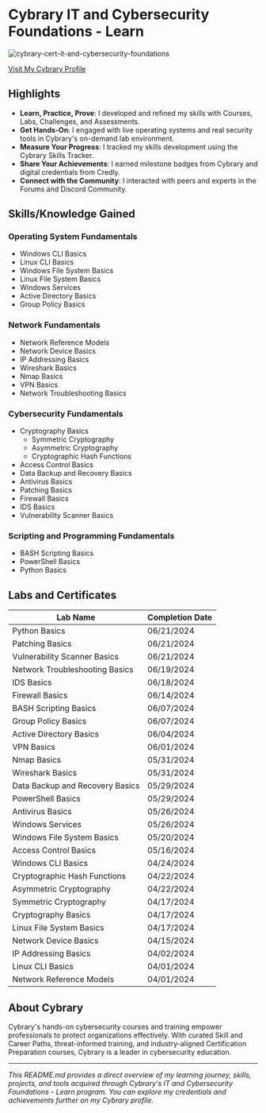 # Cybrary IT and Cybersecurity Foundations - Learn
![cybrary-cert-it-and-cybersecurity-foundations](https://github.com/user-attachments/assets/5344db5d-571f-46a5-a238-6849ba8dafc6)

[Visit My Cybrary Profile](https://app.cybrary.it/profile/Awoyele_a)

## Highlights
- **Learn, Practice, Prove**: I developed and refined my skills with Courses, Labs, Challenges, and Assessments.
- **Get Hands-On**: I engaged with live operating systems and real security tools in Cybrary's on-demand lab environment.
- **Measure Your Progress**: I tracked my skills development using the Cybrary Skills Tracker.
- **Share Your Achievements**: I earned milestone badges from Cybrary and digital credentials from Credly.
- **Connect with the Community**: I interacted with peers and experts in the Forums and Discord Community.

## Skills/Knowledge Gained

### Operating System Fundamentals
- Windows CLI Basics
- Linux CLI Basics
- Windows File System Basics
- Linux File System Basics
- Windows Services
- Active Directory Basics
- Group Policy Basics

### Network Fundamentals
- Network Reference Models
- Network Device Basics
- IP Addressing Basics
- Wireshark Basics
- Nmap Basics
- VPN Basics
- Network Troubleshooting Basics

### Cybersecurity Fundamentals
- Cryptography Basics
  - Symmetric Cryptography
  - Asymmetric Cryptography
  - Cryptographic Hash Functions
- Access Control Basics
- Data Backup and Recovery Basics
- Antivirus Basics
- Patching Basics
- Firewall Basics
- IDS Basics
- Vulnerability Scanner Basics

### Scripting and Programming Fundamentals
- BASH Scripting Basics
- PowerShell Basics
- Python Basics

## Labs and Certificates

| Lab Name                        | Completion Date |
|---------------------------------|------------------|
| Python Basics                   | 06/21/2024       |
| Patching Basics                 | 06/21/2024       |
| Vulnerability Scanner Basics    | 06/21/2024       |
| Network Troubleshooting Basics  | 06/19/2024       |
| IDS Basics                      | 06/18/2024       |
| Firewall Basics                 | 06/14/2024       |
| BASH Scripting Basics           | 06/07/2024       |
| Group Policy Basics             | 06/07/2024       |
| Active Directory Basics         | 06/04/2024       |
| VPN Basics                      | 06/01/2024       |
| Nmap Basics                     | 05/31/2024       |
| Wireshark Basics                | 05/31/2024       |
| Data Backup and Recovery Basics | 05/29/2024       |
| PowerShell Basics               | 05/29/2024       |
| Antivirus Basics                | 05/26/2024       |
| Windows Services                | 05/26/2024       |
| Windows File System Basics      | 05/20/2024       |
| Access Control Basics           | 05/16/2024       |
| Windows CLI Basics              | 04/24/2024       |
| Cryptographic Hash Functions    | 04/22/2024       |
| Asymmetric Cryptography         | 04/22/2024       |
| Symmetric Cryptography          | 04/17/2024       |
| Cryptography Basics             | 04/17/2024       |
| Linux File System Basics        | 04/17/2024       |
| Network Device Basics           | 04/15/2024       |
| IP Addressing Basics            | 04/02/2024       |
| Linux CLI Basics                | 04/01/2024       |
| Network Reference Models        | 04/01/2024       |

## About Cybrary
Cybrary's hands-on cybersecurity courses and training empower professionals to protect organizations effectively. With curated Skill and Career Paths, threat-informed training, and industry-aligned Certification Preparation courses, Cybrary is a leader in cybersecurity education.

---

_This README.md provides a direct overview of my learning journey, skills, projects, and tools acquired through Cybrary's IT and Cybersecurity Foundations - Learn program. You can explore my credentials and achievements further on my Cybrary profile._
